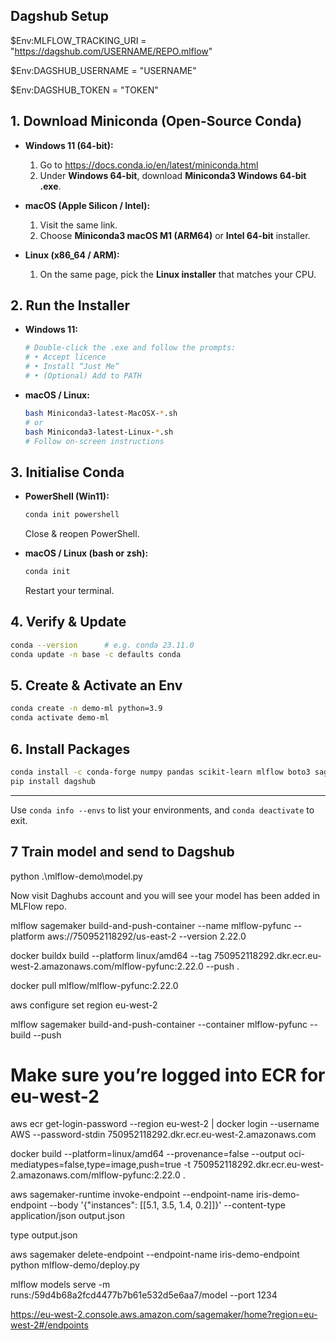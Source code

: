 ## Dagshub Setup

$Env:MLFLOW_TRACKING_URI = "https://dagshub.com/USERNAME/REPO.mlflow"

$Env:DAGSHUB_USERNAME    = "USERNAME"

$Env:DAGSHUB_TOKEN       = "TOKEN"

## 1. Download Miniconda (Open-Source Conda)
- **Windows 11 (64-bit):**  
  1. Go to https://docs.conda.io/en/latest/miniconda.html  
  2. Under **Windows 64-bit**, download **Miniconda3 Windows 64-bit .exe**.

- **macOS (Apple Silicon / Intel):**  
  1. Visit the same link.  
  2. Choose **Miniconda3 macOS M1 (ARM64)** or **Intel 64-bit** installer.

- **Linux (x86_64 / ARM):**  
  1. On the same page, pick the **Linux installer** that matches your CPU.

## 2. Run the Installer
- **Windows 11:**  
  ```powershell
  # Double-click the .exe and follow the prompts:
  # • Accept licence
  # • Install “Just Me”
  # • (Optional) Add to PATH
  ```
- **macOS / Linux:**  
  ```bash
  bash Miniconda3-latest-MacOSX-*.sh
  # or
  bash Miniconda3-latest-Linux-*.sh
  # Follow on-screen instructions
  ```

## 3. Initialise Conda
- **PowerShell (Win11):**  
  ```powershell
  conda init powershell
  ```
  Close & reopen PowerShell.

- **macOS / Linux (bash or zsh):**  
  ```bash
  conda init
  ```
  Restart your terminal.

## 4. Verify & Update
```bash
conda --version      # e.g. conda 23.11.0
conda update -n base -c defaults conda
```

## 5. Create & Activate an Env
```bash
conda create -n demo-ml python=3.9
conda activate demo-ml
```

## 6. Install Packages
```bash
conda install -c conda-forge numpy pandas scikit-learn mlflow boto3 sagemaker
pip install dagshub
```

---

Use `conda info --envs` to list your environments, and `conda deactivate` to exit.

## 7 Train model and send to Dagshub
python .\mlflow-demo\model.py 


Now visit Daghubs account and you will see your model has been added in MLFlow repo.


mlflow sagemaker build-and-push-container --name mlflow-pyfunc --platform aws://750952118292/us-east-2 --version 2.22.0

docker buildx build --platform linux/amd64 --tag 750952118292.dkr.ecr.eu-west-2.amazonaws.com/mlflow-pyfunc:2.22.0 --push .

docker pull mlflow/mlflow-pyfunc:2.22.0





aws configure set region eu-west-2

mlflow sagemaker build-and-push-container  --container mlflow-pyfunc --build --push

# Make sure you’re logged into ECR for eu-west-2
aws ecr get-login-password --region eu-west-2 | docker login --username AWS --password-stdin 750952118292.dkr.ecr.eu-west-2.amazonaws.com

docker build --platform=linux/amd64 --provenance=false --output oci-mediatypes=false,type=image,push=true -t 750952118292.dkr.ecr.eu-west-2.amazonaws.com/mlflow-pyfunc:2.22.0 .

aws sagemaker-runtime invoke-endpoint --endpoint-name iris-demo-endpoint  --body '{"instances": [[5.1, 3.5, 1.4, 0.2]]}' --content-type application/json output.json

type output.json


aws sagemaker delete-endpoint --endpoint-name iris-demo-endpoint
python mlflow-demo/deploy.py

mlflow models serve -m runs:/59d4b68a2fcd4477b7b61e532d5e6aa7/model --port 1234


https://eu-west-2.console.aws.amazon.com/sagemaker/home?region=eu-west-2#/endpoints